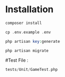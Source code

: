 # Installation

```php
composer install

cp .env.example .env

php artisan key:generate

php artisan migrate

```

#Test File :

```php
tests/Unit/GameTest.php
```
